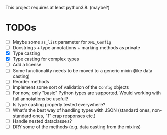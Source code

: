This project requires at least python3.8. (maybe?)

# TODOs

- [ ] Maybe some `as_list` parameter for `XML_Config`
- [ ] Docstrings + type annotations + marking methods as private
- [x] Type casting
- [x] Type casting for complex types
- [ ] Add a license
- [ ] Some functionality needs to be moved to a generic mixin (like data casting)
- [ ] Reorder methods
- [ ] Implement some sort of validation of the `Config` objects
- [ ] For now, only "basic" Python types are supported. Would working with full annotations be useful?
- [ ] Is type casting properly tested everywhere?
- [ ] What's the best way of handling types with JSON (standard ones, non-standard ones, "1" crap responses etc.)
- [ ] Handle nested dataclasses?
- [ ] DRY some of the methods (e.g. data casting from the mixins)
